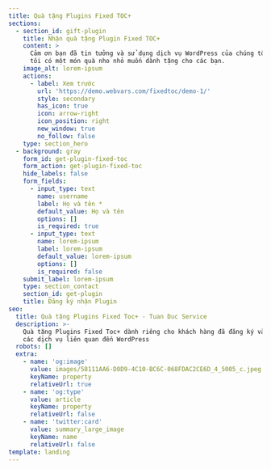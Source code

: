 ```yaml
---
title: Quà tặng Plugins Fixed TOC+
sections:
  - section_id: gift-plugin
    title: Nhận quà tặng Plugin Fixed TOC+
    content: >
      Cảm ơn bạn đã tin tưởng và sử dụng dịch vụ WordPress của chúng tôi, chúng
      tôi có một món quà nho nhỏ muốn dành tặng cho các bạn.
    image_alt: lorem-ipsum
    actions:
      - label: Xem trước
        url: 'https://demo.webvars.com/fixedtoc/demo-1/'
        style: secondary
        has_icon: true
        icon: arrow-right
        icon_position: right
        new_window: true
        no_follow: false
    type: section_hero
  - background: gray
    form_id: get-plugin-fixed-toc
    form_action: get-plugin-fixed-toc
    hide_labels: false
    form_fields:
      - input_type: text
        name: username
        label: Họ và tên *
        default_value: Họ và tên
        options: []
        is_required: true
      - input_type: text
        name: lorem-ipsum
        label: lorem-ipsum
        default_value: lorem-ipsum
        options: []
        is_required: false
    submit_label: lorem-ipsum
    type: section_contact
    section_id: get-plugin
    title: Đăng ký nhận Plugin
seo:
  title: Quà tặng Plugins Fixed Toc+ - Tuan Duc Service
  description: >-
    Quà tặng Plugins Fixed Toc+ dành riêng cho khách hàng đã đăng ký và sử dụng
    các dịch vụ liên quan đến WordPress
  robots: []
  extra:
    - name: 'og:image'
      value: images/58111AA6-D0D9-4C10-BC6C-068FDAC2CE6D_4_5005_c.jpeg
      keyName: property
      relativeUrl: true
    - name: 'og:type'
      value: article
      keyName: property
      relativeUrl: false
    - name: 'twitter:card'
      value: summary_large_image
      keyName: name
      relativeUrl: false
template: landing
---
```

